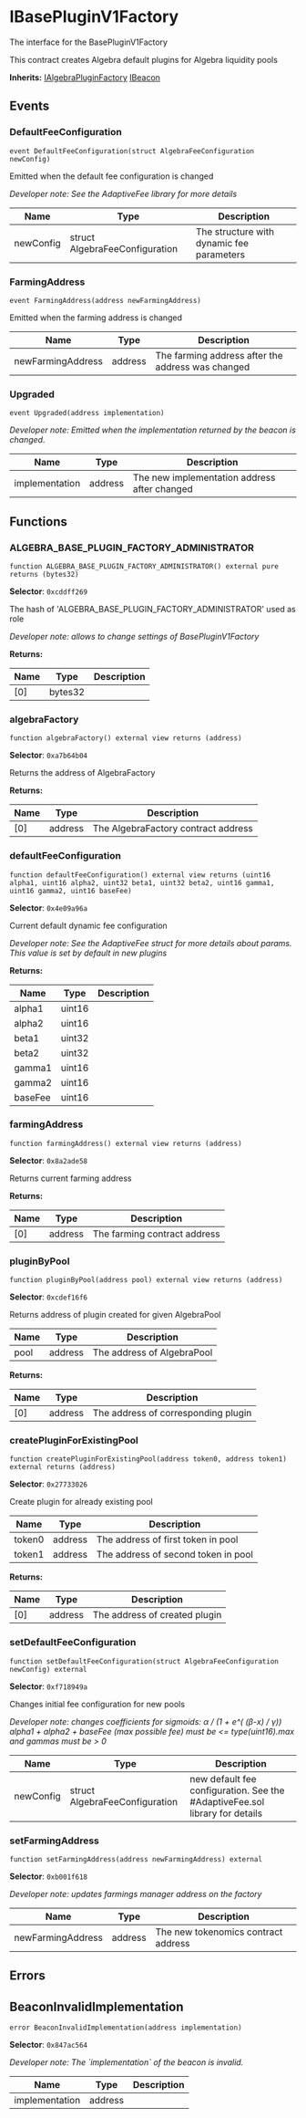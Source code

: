 

# IBasePluginV1Factory


The interface for the BasePluginV1Factory

This contract creates Algebra default plugins for Algebra liquidity pools

**Inherits:** [IAlgebraPluginFactory](../../Core/interfaces/plugin/IAlgebraPluginFactory.md) [IBeacon](https://docs.openzeppelin.com/contracts/4.x/)

## Events
### DefaultFeeConfiguration

```solidity
event DefaultFeeConfiguration(struct AlgebraFeeConfiguration newConfig)
```

Emitted when the default fee configuration is changed

*Developer note: See the AdaptiveFee library for more details*

| Name | Type | Description |
| ---- | ---- | ----------- |
| newConfig | struct AlgebraFeeConfiguration | The structure with dynamic fee parameters |

### FarmingAddress

```solidity
event FarmingAddress(address newFarmingAddress)
```

Emitted when the farming address is changed

| Name | Type | Description |
| ---- | ---- | ----------- |
| newFarmingAddress | address | The farming address after the address was changed |

### Upgraded

```solidity
event Upgraded(address implementation)
```



*Developer note: Emitted when the implementation returned by the beacon is changed.*

| Name | Type | Description |
| ---- | ---- | ----------- |
| implementation | address | The new implementation address after changed |


## Functions
### ALGEBRA_BASE_PLUGIN_FACTORY_ADMINISTRATOR

```solidity
function ALGEBRA_BASE_PLUGIN_FACTORY_ADMINISTRATOR() external pure returns (bytes32)
```
**Selector**: `0xcddff269`

The hash of &#x27;ALGEBRA_BASE_PLUGIN_FACTORY_ADMINISTRATOR&#x27; used as role

*Developer note: allows to change settings of BasePluginV1Factory*

**Returns:**

| Name | Type | Description |
| ---- | ---- | ----------- |
| [0] | bytes32 |  |

### algebraFactory

```solidity
function algebraFactory() external view returns (address)
```
**Selector**: `0xa7b64b04`

Returns the address of AlgebraFactory

**Returns:**

| Name | Type | Description |
| ---- | ---- | ----------- |
| [0] | address | The AlgebraFactory contract address |

### defaultFeeConfiguration

```solidity
function defaultFeeConfiguration() external view returns (uint16 alpha1, uint16 alpha2, uint32 beta1, uint32 beta2, uint16 gamma1, uint16 gamma2, uint16 baseFee)
```
**Selector**: `0x4e09a96a`

Current default dynamic fee configuration

*Developer note: See the AdaptiveFee struct for more details about params.
This value is set by default in new plugins*

**Returns:**

| Name | Type | Description |
| ---- | ---- | ----------- |
| alpha1 | uint16 |  |
| alpha2 | uint16 |  |
| beta1 | uint32 |  |
| beta2 | uint32 |  |
| gamma1 | uint16 |  |
| gamma2 | uint16 |  |
| baseFee | uint16 |  |

### farmingAddress

```solidity
function farmingAddress() external view returns (address)
```
**Selector**: `0x8a2ade58`

Returns current farming address

**Returns:**

| Name | Type | Description |
| ---- | ---- | ----------- |
| [0] | address | The farming contract address |

### pluginByPool

```solidity
function pluginByPool(address pool) external view returns (address)
```
**Selector**: `0xcdef16f6`

Returns address of plugin created for given AlgebraPool

| Name | Type | Description |
| ---- | ---- | ----------- |
| pool | address | The address of AlgebraPool |

**Returns:**

| Name | Type | Description |
| ---- | ---- | ----------- |
| [0] | address | The address of corresponding plugin |

### createPluginForExistingPool

```solidity
function createPluginForExistingPool(address token0, address token1) external returns (address)
```
**Selector**: `0x27733026`

Create plugin for already existing pool

| Name | Type | Description |
| ---- | ---- | ----------- |
| token0 | address | The address of first token in pool |
| token1 | address | The address of second token in pool |

**Returns:**

| Name | Type | Description |
| ---- | ---- | ----------- |
| [0] | address | The address of created plugin |

### setDefaultFeeConfiguration

```solidity
function setDefaultFeeConfiguration(struct AlgebraFeeConfiguration newConfig) external
```
**Selector**: `0xf718949a`

Changes initial fee configuration for new pools

*Developer note: changes coefficients for sigmoids: α / (1 + e^( (β-x) / γ))
alpha1 + alpha2 + baseFee (max possible fee) must be &lt;&#x3D; type(uint16).max and gammas must be &gt; 0*

| Name | Type | Description |
| ---- | ---- | ----------- |
| newConfig | struct AlgebraFeeConfiguration | new default fee configuration. See the #AdaptiveFee.sol library for details |

### setFarmingAddress

```solidity
function setFarmingAddress(address newFarmingAddress) external
```
**Selector**: `0xb001f618`



*Developer note: updates farmings manager address on the factory*

| Name | Type | Description |
| ---- | ---- | ----------- |
| newFarmingAddress | address | The new tokenomics contract address |


## Errors
## BeaconInvalidImplementation

```solidity
error BeaconInvalidImplementation(address implementation)
```
**Selector**: `0x847ac564`



*Developer note: The &#x60;implementation&#x60; of the beacon is invalid.*

| Name | Type | Description |
| ---- | ---- | ----------- |
| implementation | address |  |

